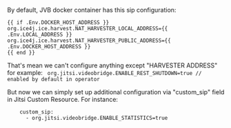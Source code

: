 By default, JVB docker container has this sip configuration:

	{{ if .Env.DOCKER_HOST_ADDRESS }}
	org.ice4j.ice.harvest.NAT_HARVESTER_LOCAL_ADDRESS={{ .Env.LOCAL_ADDRESS }}
	org.ice4j.ice.harvest.NAT_HARVESTER_PUBLIC_ADDRESS={{ .Env.DOCKER_HOST_ADDRESS }}
	{{ end }}

That's mean we can't configure anything except "HARVESTER ADDRESS" for example:
```	org.jitsi.videobridge.ENABLE_REST_SHUTDOWN=true // enabled by default in operator``` 

But now we can simply set up additional configuration via "custom_sip" 
field in Jitsi Custom Resource.
For instance:
```    
    custom_sip:
      - org.jitsi.videobridge.ENABLE_STATISTICS=true
```
